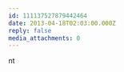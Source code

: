 ```yaml
---
id: 111137527879442464
date: 2013-04-18T02:03:00.000Z
reply: false
media_attachments: 0
---
```


nt ​​​​

